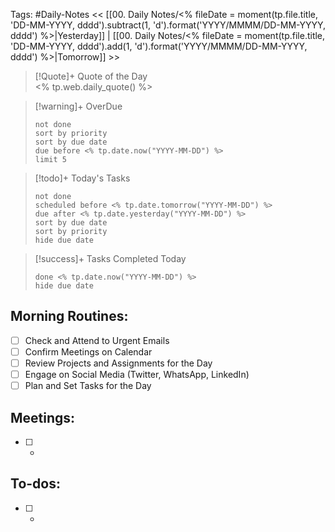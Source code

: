 Tags: #Daily-Notes
<< [[00. Daily Notes/<% fileDate = moment(tp.file.title, 'DD-MM-YYYY, dddd').subtract(1, 'd').format('YYYY/MMMM/DD-MM-YYYY, dddd') %>|Yesterday]] | [[00. Daily Notes/<% fileDate = moment(tp.file.title, 'DD-MM-YYYY, dddd').add(1, 'd').format('YYYY/MMMM/DD-MM-YYYY, dddd') %>|Tomorrow]] >>

> [!Quote]+ Quote of the Day  
> <% tp.web.daily_quote() %>

> [!warning]+ OverDue  
> ```tasks  
> not done  
> sort by priority 
> sort by due date  
> due before <% tp.date.now("YYYY-MM-DD") %>  
> limit 5  
> ```

> [!todo]+ Today's Tasks  
> ```tasks  
> not done  
> scheduled before <% tp.date.tomorrow("YYYY-MM-DD") %>  
> due after <% tp.date.yesterday("YYYY-MM-DD") %>  
> sort by due date   
> sort by priority 
> hide due date  
> ```

> [!success]+ Tasks Completed Today  
> ```tasks  
> done <% tp.date.now("YYYY-MM-DD") %>  
> hide due date  

## Morning Routines:
- [ ] Check and Attend to Urgent Emails
- [ ] Confirm Meetings on Calendar
- [ ] Review Projects and Assignments for the Day
- [ ] Engage on Social Media (Twitter, WhatsApp, LinkedIn)
- [ ] Plan and Set Tasks for the Day

## Meetings:
- [ ] *

## To-dos:
- [ ] *
